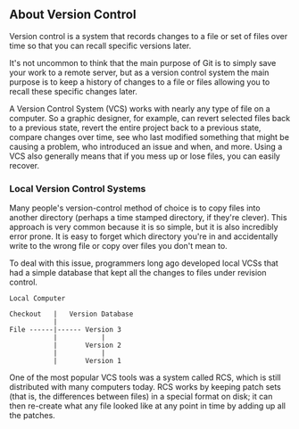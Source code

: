 ## About Version Control

Version control is a system that records changes to a file or set of files over
time so that you can recall specific versions later.

It's not uncommon to think that the main purpose of Git is to simply save your
work to a remote server, but as a version control system the main purpose is to
keep a history of changes to a file or files allowing you to recall these specific changes later.

A Version Control System (VCS) works with nearly any type of file on a computer. So a graphic designer, for example, can revert selected files back to a previous state, revert the entire project back to a previous state, compare changes over time, see who last modified something that might be causing a problem, who introduced an issue and when, and more. Using a VCS also generally means that if you mess up or lose files, you can easily recover.

### Local Version Control Systems

Many people's version-control method of choice is to copy files into another directory (perhaps a time stamped directory, if they're clever). This approach is very common because it is so simple, but it is also incredibly error prone. It is easy to forget which directory you're in and accidentally write to the wrong file or copy over files you don't mean to.

To deal with this issue, programmers long ago developed local VCSs that had a simple database that kept all the changes to files under revision control.

```diag
Local Computer

Checkout   |   Version Database
           |
File ------|------ Version 3
           |           |
           |       Version 2
           |           |
           |       Version 1
```

One of the most popular VCS tools was a system called RCS, which is still distributed with many computers today. RCS works by keeping patch sets (that is, the differences between files) in a special format on disk; it can then re-create what any file looked like at any point in time by adding up all the patches.
